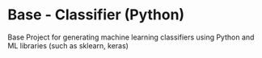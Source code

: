 # Base - Classifier (Python)
Base Project for generating machine learning classifiers using Python and ML libraries (such as sklearn, keras)
